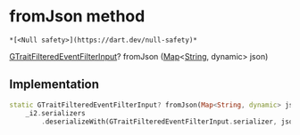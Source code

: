 


# fromJson method




    *[<Null safety>](https://dart.dev/null-safety)*




[GTraitFilteredEventFilterInput](../../third_party_yonomi_graphql_schema___generated___schema.docs.schema.gql/GTraitFilteredEventFilterInput-class.md)? fromJson
([Map](https://api.flutter.dev/flutter/dart-core/Map-class.html)&lt;[String](https://api.flutter.dev/flutter/dart-core/String-class.html), dynamic> json)








## Implementation

```dart
static GTraitFilteredEventFilterInput? fromJson(Map<String, dynamic> json) =>
    _i2.serializers
        .deserializeWith(GTraitFilteredEventFilterInput.serializer, json);
```







